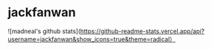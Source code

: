 # jackfanwan
![madneal's github stats](https://github-readme-stats.vercel.app/api?username=jackfanwan&show_icons=true&theme=radical）

